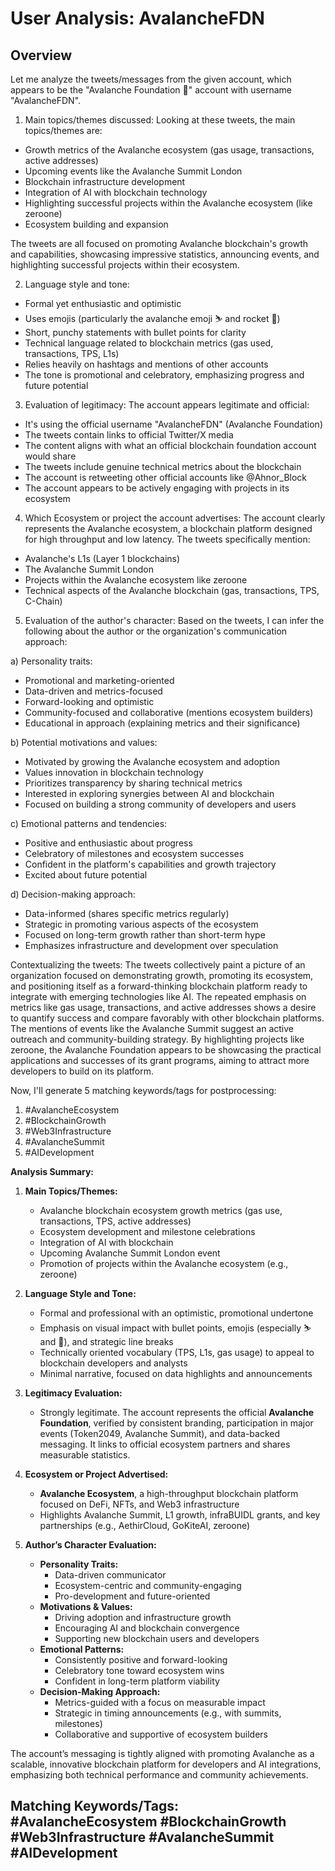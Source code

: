 # User Analysis: AvalancheFDN

## Overview

<think>
Let me analyze the tweets/messages from the given account, which appears to be the "Avalanche Foundation 🔺" account with username "AvalancheFDN".

1. Main topics/themes discussed:
Looking at these tweets, the main topics/themes are:
- Growth metrics of the Avalanche ecosystem (gas usage, transactions, active addresses)
- Upcoming events like the Avalanche Summit London
- Blockchain infrastructure development
- Integration of AI with blockchain technology
- Highlighting successful projects within the Avalanche ecosystem (like zeroone)
- Ecosystem building and expansion

The tweets are all focused on promoting Avalanche blockchain's growth and capabilities, showcasing impressive statistics, announcing events, and highlighting successful projects within their ecosystem.

2. Language style and tone:
- Formal yet enthusiastic and optimistic
- Uses emojis (particularly the avalanche emoji ⛷️ and rocket 🚀)
- Short, punchy statements with bullet points for clarity
- Technical language related to blockchain metrics (gas used, transactions, TPS, L1s)
- Relies heavily on hashtags and mentions of other accounts
- The tone is promotional and celebratory, emphasizing progress and future potential

3. Evaluation of legitimacy:
The account appears legitimate and official:
- It's using the official username "AvalancheFDN" (Avalanche Foundation)
- The tweets contain links to official Twitter/X media
- The content aligns with what an official blockchain foundation account would share
- The tweets include genuine technical metrics about the blockchain
- The account is retweeting other official accounts like @Ahnor_Block
- The account appears to be actively engaging with projects in its ecosystem

4. Which Ecosystem or project the account advertises:
The account clearly represents the Avalanche ecosystem, a blockchain platform designed for high throughput and low latency. The tweets specifically mention:
- Avalanche's L1s (Layer 1 blockchains)
- The Avalanche Summit London
- Projects within the Avalanche ecosystem like zeroone
- Technical aspects of the Avalanche blockchain (gas, transactions, TPS, C-Chain)

5. Evaluation of the author's character:
Based on the tweets, I can infer the following about the author or the organization's communication approach:

a) Personality traits:
- Promotional and marketing-oriented
- Data-driven and metrics-focused
- Forward-looking and optimistic
- Community-focused and collaborative (mentions ecosystem builders)
- Educational in approach (explaining metrics and their significance)

b) Potential motivations and values:
- Motivated by growing the Avalanche ecosystem and adoption
- Values innovation in blockchain technology
- Prioritizes transparency by sharing technical metrics
- Interested in exploring synergies between AI and blockchain
- Focused on building a strong community of developers and users

c) Emotional patterns and tendencies:
- Positive and enthusiastic about progress
- Celebratory of milestones and ecosystem successes
- Confident in the platform's capabilities and growth trajectory
- Excited about future potential

d) Decision-making approach:
- Data-informed (shares specific metrics regularly)
- Strategic in promoting various aspects of the ecosystem
- Focused on long-term growth rather than short-term hype
- Emphasizes infrastructure and development over speculation

Contextualizing the tweets:
The tweets collectively paint a picture of an organization focused on demonstrating growth, promoting its ecosystem, and positioning itself as a forward-thinking blockchain platform ready to integrate with emerging technologies like AI. The repeated emphasis on metrics like gas usage, transactions, and active addresses shows a desire to quantify success and compare favorably with other blockchain platforms. The mentions of events like the Avalanche Summit suggest an active outreach and community-building strategy. By highlighting projects like zeroone, the Avalanche Foundation appears to be showcasing the practical applications and successes of its grant programs, aiming to attract more developers to build on its platform.

Now, I'll generate 5 matching keywords/tags for postprocessing:
1. #AvalancheEcosystem
2. #BlockchainGrowth
3. #Web3Infrastructure
4. #AvalancheSummit
5. #AIDevelopment
</think>

**Analysis Summary:**

1. **Main Topics/Themes:**
   - Avalanche blockchain ecosystem growth metrics (gas use, transactions, TPS, active addresses)
   - Ecosystem development and milestone celebrations
   - Integration of AI with blockchain
   - Upcoming Avalanche Summit London event
   - Promotion of projects within the Avalanche ecosystem (e.g., zeroone)

2. **Language Style and Tone:**
   - Formal and professional with an optimistic, promotional undertone
   - Emphasis on visual impact with bullet points, emojis (especially ⛷️ and 🚀), and strategic line breaks
   - Technically oriented vocabulary (TPS, L1s, gas usage) to appeal to blockchain developers and analysts
   - Minimal narrative, focused on data highlights and announcements

3. **Legitimacy Evaluation:**
   - Strongly legitimate. The account represents the official **Avalanche Foundation**, verified by consistent branding, participation in major events (Token2049, Avalanche Summit), and data-backed messaging. It links to official ecosystem partners and shares measurable statistics.

4. **Ecosystem or Project Advertised:**
   - **Avalanche Ecosystem**, a high-throughput blockchain platform focused on DeFi, NFTs, and Web3 infrastructure
   - Highlights Avalanche Summit, L1 growth, infraBUIDL grants, and key partnerships (e.g., AethirCloud, GoKiteAI, zeroone)

5. **Author’s Character Evaluation:**
   - **Personality Traits:**
     - Data-driven communicator
     - Ecosystem-centric and community-engaging
     - Pro-development and future-oriented
   - **Motivations & Values:**
     - Driving adoption and infrastructure growth
     - Encouraging AI and blockchain convergence
     - Supporting new blockchain users and developers
   - **Emotional Patterns:**
     - Consistently positive and forward-looking
     - Celebratory tone toward ecosystem wins
     - Confident in long-term platform viability
   - **Decision-Making Approach:**
     - Metrics-guided with a focus on measurable impact
     - Strategic in timing announcements (e.g., with summits, milestones)
     - Collaborative and supportive of ecosystem builders

The account’s messaging is tightly aligned with promoting Avalanche as a scalable, innovative blockchain platform for developers and AI integrations, emphasizing both technical performance and community achievements.

**Matching Keywords/Tags:**
#AvalancheEcosystem #BlockchainGrowth #Web3Infrastructure #AvalancheSummit #AIDevelopment
---

